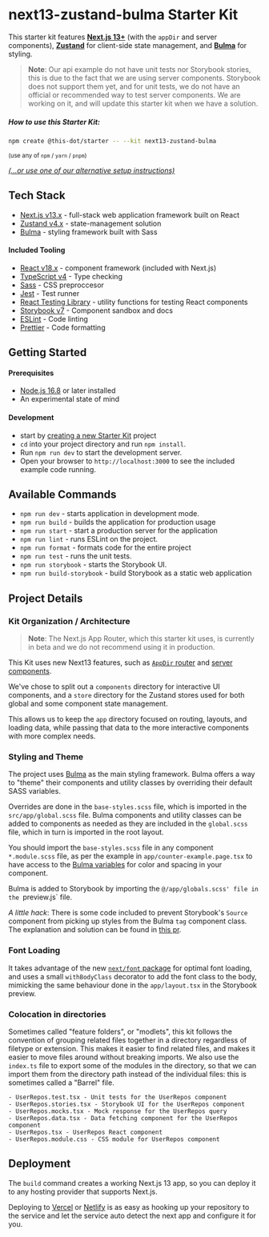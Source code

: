 # next13-zustand-bulma Starter Kit

This starter kit features [**Next.js 13+**](https://beta.nextjs.org/docs) (with the `appDir` and server components), [**Zustand**](https://zustand-demo.pmnd.rs/) for client-side state management, and [**Bulma**](https://bulma.io/) for styling.

> **Note**: Our api example do not have unit tests nor Storybook stories, this is due to the fact that we are using server components. Storybook does not support them yet, and for unit tests, we do not have an official or recommended way to test server components. We are working on it, and will update this starter kit when we have a solution.

##### How to use this Starter Kit:

```bash
npm create @this-dot/starter -- --kit next13-zustand-bulma
```

<sub>(use any of `npm` / `yarn` / `pnpm`)</sub>

_[(...or use one of our alternative setup instructions)](https://github.com/thisdot/starter.dev/wiki/Setup:-next13%E2%80%93zustand%E2%80%93bulma)_

## Tech Stack

- [Next.js v13.x](https://nextjs.org) - full-stack web application framework built on React
- [Zustand v4.x](https://zustand-demo.pmnd.rs/) - state-management solution
- [Bulma](https://bulma.io/) - styling framework built with Sass

#### Included Tooling

- [React v18.x](https://reactjs.org) - component framework (included with Next.js)
- [TypeScript v4](https://www.typescriptlang.org/) - Type checking
- [Sass](https://sass-lang.com/guide) - CSS preproccesor
- [Jest](https://jestjs.io/) - Test runner
- [React Testing Library](https://testing-library.com/docs/react-testing-library/intro/) - utility functions for testing React components
- [Storybook v7](https://storybook.js.org/) - Component sandbox and docs
- [ESLint](https://eslint.org/) - Code linting
- [Prettier](https://prettier.io/) - Code formatting

## Getting Started

#### Prerequisites

- [Node.js 16.8](https://nodejs.org/) or later installed
- An experimental state of mind

#### Development

- start by [creating a new Starter Kit](https://github.com/thisdot/starter.dev/wiki/Setup:-next13%E2%80%93zustand%E2%80%93bulma) project
- `cd` into your project directory and run `npm install`.
- Run `npm run dev` to start the development server.
- Open your browser to `http://localhost:3000` to see the included example code running.

## Available Commands

- `npm run dev` - starts application in development mode.
- `npm run build` - builds the application for production usage
- `npm run start` - start a production server for the application
- `npm run lint` - runs ESLint on the project.
- `npm run format` - formats code for the entire project
- `npm run test` - runs the unit tests.
- `npm run storybook` - starts the Storybook UI.
- `npm run build-storybook` - build Storybook as a static web application

## Project Details

### Kit Organization / Architecture

> **Note**: The Next.js App Router, which this starter kit uses, is currently in beta and we do not recommend using it in production.

This Kit uses new Next13 features, such as [`AppDir` router](https://beta.nextjs.org/docs/routing/fundamentals#the-app-directory) and [server components](https://beta.nextjs.org/docs/rendering/server-and-client-components).

We've chose to split out a `components` directory for interactive UI components, and a `store` directory for the Zustand stores used for both global and some component state management.

This allows us to keep the `app` directory focused on routing, layouts, and loading data, while passing that data to the more interactive components with more complex needs.

### Styling and Theme

The project uses [Bulma](https://bulma.io/) as the main styling framework. Bulma offers a way to "theme" their components and utility classes by overriding their default SASS variables.

Overrides are done in the `base-styles.scss` file, which is imported in the `src/app/global.scss` file. Bulma components and utility classes can be added to components as needed as they are included in the `global.scss` file, which in turn is imported in the root layout.

You should import the `base-styles.scss` file in any component `*.module.scss` file, as per the example in `app/counter-example.page.tsx` to have access to the [Bulma variables](https://bulma.io/documentation/customize/variables/) for color and spacing in your component.

Bulma is added to Storybook by importing the `@/app/globals.scss' file in the `preview.js` file.

_A little hack_: There is some code included to prevent Storybook's `Source` component from picking up styles from the Bulma `tag` component class. The explanation and solution can be found in [this pr](https://github.com/thisdot/starter.dev/pull/1186).

### Font Loading

It takes advantage of the new [`next/font` package](https://beta.nextjs.org/docs/optimizing/fonts) for optimal font loading, and uses a small `withBodyClass` decorator to add the font class to the body, mimicking the same behaviour done in the `app/layout.tsx` in the Storybook preview.

### Colocation in directories

Sometimes called "feature folders", or "modlets", this kit follows the convention of grouping related files together in a directory regardless of filetype or extension. This makes it easier to find related files, and makes it easier to move files around without breaking imports. We also use the `index.ts` file to export some of the modules in the directory, so that we can import them from the directory path instead of the individual files: this is sometimes called a "Barrel" file.

```
- UserRepos.test.tsx - Unit tests for the UserRepos component
- UserRepos.stories.tsx - Storybook UI for the UserRepos component
- UserRepos.mocks.tsx - Mock response for the UserRepos query
- UserRepos.data.tsx - Data fetching component for the UserRepos component
- UserRepos.tsx - UserRepos React component
- UserRepos.module.css - CSS module for UserRepos component
```

## Deployment

The `build` command creates a working Next.js 13 app, so you can deploy it to any hosting provider that supports Next.js.

Deploying to [Vercel](https://vercel.com) or [Netlify](https://www.netlify.com) is as easy as hooking up your repository to the service and let the service auto detect the next app and configure it for you.
